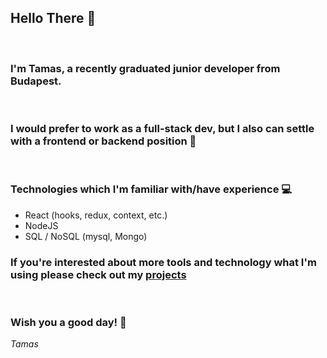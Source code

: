 ## Hello There :wave:
&nbsp;
### I'm Tamas, a recently graduated junior developer from Budapest.
&nbsp;
### I would prefer to work as a full-stack dev, but I also can settle with a frontend or backend position :slightly_smiling_face:
&nbsp;
### Technologies which I'm familiar with/have experience :computer:
- React (hooks, redux, context, etc.)
- NodeJS 
- SQL / NoSQL (mysql, Mongo)
&nbsp;
### If you're interested about more tools and technology what I'm using please check out my <a href="https://github.com/tamas-w/" target="_blank">projects</a>
&nbsp;
### Wish you a good day! :slightly_smiling_face:
*Tamas*
